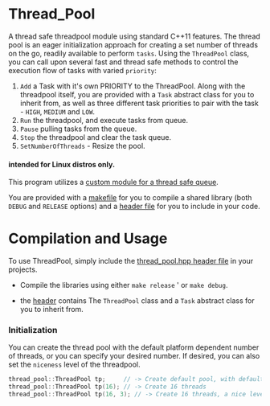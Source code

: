 # Thread_Pool
A thread safe threadpool module using standard C++11 features.
The thread pool is an eager initialization approach for creating a set number of threads on the go, readily available to perform `tasks`.
Using the `ThreadPool` class, you can call upon several fast and thread safe methods to control the execution flow of tasks with varied `priority`:
1. `Add` a Task with it's own PRIORITY to the ThreadPool.
   Along with the threadpool itself, you are provided with a `Task` abstract class for you to inherit from,
   as well as three different task priorities to pair with the task - `HIGH`, `MEDIUM` and `LOW`.
2. `Run` the threadpool, and execute tasks from queue.
3. `Pause` pulling tasks from the queue.
4. `Stop` the threadpool and clear the task queue.
5. `SetNumberOfThreads` - Resize the pool.

#### intended for Linux distros only.

This program utilizes a [custom module for a thread safe queue](./lib/include/waitable_queue.hpp).

You are provided with a [makefile](./Makefile) for you to compile a shared library (both ``DEBUG`` and ``RELEASE`` options) and a [header file](./include/thread_pool.hpp) for you to include in your code.

# Compilation and Usage
To use ThreadPool, simply include the [thread_pool.hpp header file](./include/thread_pool.hpp) in your projects.
* Compile the libraries using either ``make release`` ' or ``make debug``.

* the [header](./include/thread_pool.hpp) contains The `ThreadPool` class and a `Task` abstract class for you to inherit from.

### Initialization
You can create the thread pool with the default platform dependent number of threads, or you can specify your desired number.
If desired, you can also set the `niceness` level of the threadpool.

```c++
thread_pool::ThreadPool tp;     // -> Create default pool, with default niceness
thread_pool::ThreadPool tp(16); // -> Create 16 threads
thread_pool::ThreadPool tp(16, 3); // -> Create 16 threads, a nice level of 3
```
